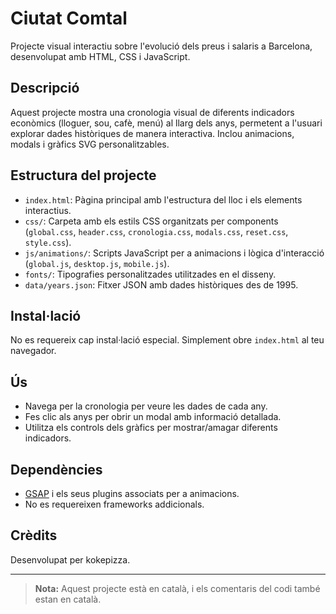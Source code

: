 # Ciutat Comtal

Projecte visual interactiu sobre l'evolució dels preus i salaris a Barcelona, desenvolupat amb HTML, CSS i JavaScript.

## Descripció

Aquest projecte mostra una cronologia visual de diferents indicadors econòmics (lloguer, sou, cafè, menú) al llarg dels anys, permetent a l'usuari explorar dades històriques de manera interactiva. Inclou animacions, modals i gràfics SVG personalitzables.

## Estructura del projecte

- `index.html`: Pàgina principal amb l'estructura del lloc i els elements interactius.
- `css/`: Carpeta amb els estils CSS organitzats per components (`global.css`, `header.css`, `cronologia.css`, `modals.css`, `reset.css`, `style.css`).
- `js/animations/`: Scripts JavaScript per a animacions i lògica d'interacció (`global.js`, `desktop.js`, `mobile.js`).
- `fonts/`: Tipografies personalitzades utilitzades en el disseny.
- `data/years.json`: Fitxer JSON amb dades històriques des de 1995.

## Instal·lació

No es requereix cap instal·lació especial. Simplement obre `index.html` al teu navegador.

## Ús

- Navega per la cronologia per veure les dades de cada any.
- Fes clic als anys per obrir un modal amb informació detallada.
- Utilitza els controls dels gràfics per mostrar/amagar diferents indicadors.

## Dependències

- [GSAP](https://greensock.com/gsap/) i els seus plugins associats per a animacions.
- No es requereixen frameworks addicionals.

## Crèdits

Desenvolupat per kokepizza.

---

> **Nota:** Aquest projecte està en català, i els comentaris del codi també estan en català.